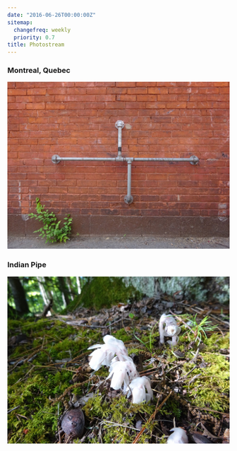 ```yaml
---
date: "2016-06-26T00:00:00Z"
sitemap:
  changefreq: weekly
  priority: 0.7
title: Photostream
---
```


<h3>Montreal, Quebec</h3>

![](/images/2016-06/montreal.jpg)

<h3>Indian Pipe</h3>

![](/images/2016-06/monotropa_uniflora.jpg)
